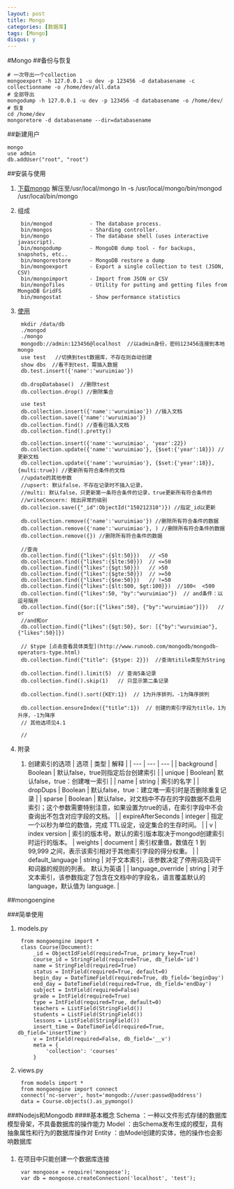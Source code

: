 ```yaml
---
layout: post
title: Mongo
categories: [数据库]
tags: [Mongo]
disqus: y
---
```

#Mongo
##备份与恢复

    # 一次导出一个collection
    mongoexport -h 127.0.0.1 -u dev -p 123456 -d databasename -c collectionname -o /home/dev/all.data
    # 全部导出
    mongodump -h 127.0.0.1 -u dev -p 123456 -d databasename -o /home/dev/
    # 恢复
    cd /home/dev
    mongoretore -d databasename --dir=databasename

##新建用户

    mongo
    use admin
    db.addUser("root", "root")

##安装与使用
1. [下载mongo](https://www.mongodb.com/download-center#community)
解压至/usr/local/mongo
ln -s /usr/local/mongo/bin/mongod /usr/local/bin/mongo

2. 组成

        bin/mongod            - The database process.
        bin/mongos            - Sharding controller.
        bin/mongo             - The database shell (uses interactive javascript).
        bin/mongodump         - MongoDB dump tool - for backups, snapshots, etc..
        bin/mongorestore      - MongoDB restore a dump
        bin/mongoexport       - Export a single collection to test (JSON, CSV)
        bin/mongoimport       - Import from JSON or CSV
        bin/mongofiles        - Utility for putting and getting files from MongoDB GridFS
        bin/mongostat         - Show performance statistics

3. [使用](http://www.runoob.com/mongodb/mongodb-aggregate.html)

        mkdir /data/db
        ./mongod
        ./mongo
        mongodb://admin:123456@localhost  //以admin身份，密码123456连接到本地mongo
        use test   //切换到test数据库，不存在则自动创建
        show dbs  //看不到test，需插入数据
        db.test.insert({'name':'wuruimiao'})

        db.dropDatabase()  //删除test
        db.collection.drop() //删除集合

        use test
        db.collection.insert({'name':'wuruimiao'}) //插入文档
        db.collection.save({'name':'wuruimiao'})
        db.collection.find() //查看已插入文档
        db.collection.find().pretty()

        db.collection.insert({'name':'wuruimiao', 'year':22})
        db.collection.update({'name':'wuruimiao'}, {$set:{'year':18}}) //更新文档
        db.collection.update({'name':'wuruimiao'}, {$set:{'year':18}}, {multi:true}) //更新所有符合条件的文档
        //update的其他参数
        //upsert: 默认false，不存在记录时不插入记录，
        //multi: 默认false，只更新第一条符合条件的记录，true更新所有符合条件的
        //writeConcern: 抛出异常的级别
        db.collecion.save({"_id":ObjectId("150212310")}) //指定_id以更新

        db.collection.remove({'name':'wuruimiao'}) //删除所有符合条件的数据
        db.collection.remove({'name':'wuruimiao'}, ) //删除所有符合条件的数据
        db.collection.remove({}) //删除所有符合条件的数据

        //查询
        db.collection.find({"likes":{$lt:50}})   // <50
        db.collection.find({"likes":{$lte:50}})  // <=50
        db.collection.find({"likes":{$gt:50}})   // >50
        db.collection.find({"likes":{$gte:50}})  // >=50
        db.collection.find({"likes":{$ne:50}})   // !=50
        db.collection.find({"likes":{$lt:500, $gt:100}})  //100<  <500
        db.collection.find({"likes":50, "by":"wuruimiao"})  // and条件：以逗号隔开
        db.collection.find({$or:[{"likes":50}, {"by":"wuruimiao"}]})   // or
        //and和or
        db.collection.find({"likes":{$gt:50}, $or: [{"by":"wuruimiao"}, {"likes":50}]})

        // $type [点击查看具体类型](http://www.runoob.com/mongodb/mongodb-operators-type.html)
        db.collection.find({"title": {$type: 2}})  //查询titile类型为String

        db.collection.find().limit(5)  // 查询5条记录
        db.collection.find().skip(1)   // 只显示第二条记录

        db.collection.find().sort({KEY:1})  // 1为升序排列，-1为降序排列

        db.collection.ensureIndex({"title":1})  // 创建的索引字段为title，1为升序，-1为降序
        // 其他选项见4.1

        //



4. 附录
    1. 创建索引的选项
| 选项 | 类型 | 解释 |
| --- | --- | --- |
| background | Boolean | 默认false，true则指定后台创建索引 |
| unique | Boolean| 默认false，true：创建唯一索引 |
| name | string | 索引的名字 |
| dropDups | Boolean | 默认false，true：建立唯一索引时是否删除重复记录 |
| sparse | Boolean | 默认false，对文档中不存在的字段数据不启用索引；这个参数需要特别注意，如果设置为true的话，在索引字段中不会查询出不包含对应字段的文档。 |
| expireAfterSeconds | integer | 指定一个以秒为单位的数值，完成 TTL设定，设定集合的生存时间。 |
| v | index version | 索引的版本号。默认的索引版本取决于mongod创建索引时运行的版本。
| weights | document | 索引权重值，数值在 1 到 99,999 之间，表示该索引相对于其他索引字段的得分权重。 |
| default_language | string | 对于文本索引，该参数决定了停用词及词干和词器的规则的列表。 默认为英语 |
| language_override | string | 对于文本索引，该参数指定了包含在文档中的字段名，语言覆盖默认的language，默认值为 language. |



##mongoengine

###简单使用
1. models.py

        from mongoengine import *
        class Course(Document):
            _id = ObjectIdField(required=True, primary_key=True)
            course_id = StringField(required=True, db_field='id')
            name = StringField(required=True)
            status = IntField(required=True, default=0)
            begin_day = DateTimeField(required=True, db_field='beginDay')
            end_day = DateTimeField(required=True, db_field='endDay')
            subject = IntField(required=False)
            grade = IntField(required=True)
            type = IntField(required=True, default=0)
            teachers = ListField(StringField())
            students = ListField(StringField())
            lessons = ListField(StringField())
            insert_time = DateTimeField(required=True, db_field='insertTime')
            v = IntField(required=False, db_field='__v')
            meta = {
                'collection': 'courses'
            }

2. views.py

        from models import *
        from mongoengine import connect
        connect('nc-server', host='mongodb://user:passwd@address')
        data = Course.objects().as_pymongo()


###Nodejs和Mongodb
####基本概念
Schema  ：一种以文件形式存储的数据库模型骨架，不具备数据库的操作能力
Model   ：由Schema发布生成的模型，具有抽象属性和行为的数据库操作对
Entity  ：由Model创建的实体，他的操作也会影响数据库
####
1. 在项目中只能创建一个数据库连接

        var mongoose = require('mongoose');
        var db = mongoose.createConnection('localhost', 'test');

